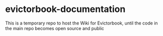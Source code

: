 # evictorbook-documentation

This is a temporary repo to host the Wiki for Evictorbook, until the code in the main repo becomes open source and public

